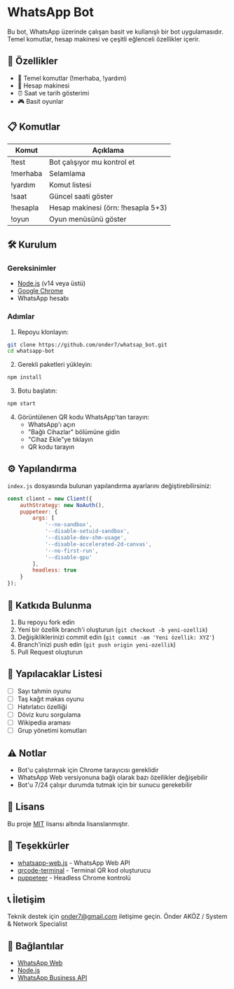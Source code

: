 # WhatsApp Bot

Bu bot, WhatsApp üzerinde çalışan basit ve kullanışlı bir bot uygulamasıdır. Temel komutlar, hesap makinesi ve çeşitli eğlenceli özellikler içerir.

## 🚀 Özellikler

- 📱 Temel komutlar (!merhaba, !yardım)
- 🧮 Hesap makinesi
- ⏰ Saat ve tarih gösterimi
- 🎮 Basit oyunlar

## 📋 Komutlar

| Komut | Açıklama |
|-------|-----------|
| !test | Bot çalışıyor mu kontrol et |
| !merhaba | Selamlama |
| !yardım | Komut listesi |
| !saat | Güncel saati göster |
| !hesapla | Hesap makinesi (örn: !hesapla 5+3) |
| !oyun | Oyun menüsünü göster |

## 🛠️ Kurulum

### Gereksinimler

- [Node.js](https://nodejs.org/) (v14 veya üstü)
- [Google Chrome](https://www.google.com/chrome/)
- WhatsApp hesabı

### Adımlar

1. Repoyu klonlayın:
```bash
git clone https://github.com/onder7/whatsap_bot.git
cd whatsapp-bot
```

2. Gerekli paketleri yükleyin:
```bash
npm install
```

3. Botu başlatın:
```bash
npm start
```

4. Görüntülenen QR kodu WhatsApp'tan tarayın:
   - WhatsApp'ı açın
   - "Bağlı Cihazlar" bölümüne gidin
   - "Cihaz Ekle"ye tıklayın
   - QR kodu tarayın

## ⚙️ Yapılandırma

`index.js` dosyasında bulunan yapılandırma ayarlarını değiştirebilirsiniz:

```javascript
const client = new Client({
    authStrategy: new NoAuth(),
    puppeteer: {
        args: [
            '--no-sandbox',
            '--disable-setuid-sandbox',
            '--disable-dev-shm-usage',
            '--disable-accelerated-2d-canvas',
            '--no-first-run',
            '--disable-gpu'
        ],
        headless: true
    }
});
```

## 🤝 Katkıda Bulunma

1. Bu repoyu fork edin
2. Yeni bir özellik branch'i oluşturun (`git checkout -b yeni-ozellik`)
3. Değişikliklerinizi commit edin (`git commit -am 'Yeni özellik: XYZ'`)
4. Branch'inizi push edin (`git push origin yeni-ozellik`)
5. Pull Request oluşturun

## 📝 Yapılacaklar Listesi

- [ ] Sayı tahmin oyunu
- [ ] Taş kağıt makas oyunu
- [ ] Hatırlatıcı özelliği
- [ ] Döviz kuru sorgulama
- [ ] Wikipedia araması
- [ ] Grup yönetimi komutları

## ⚠️ Notlar

- Bot'u çalıştırmak için Chrome tarayıcısı gereklidir
- WhatsApp Web versiyonuna bağlı olarak bazı özellikler değişebilir
- Bot'u 7/24 çalışır durumda tutmak için bir sunucu gerekebilir

## 📄 Lisans

Bu proje [MIT](LICENSE) lisansı altında lisanslanmıştır.

## 🙏 Teşekkürler

- [whatsapp-web.js](https://github.com/pedroslopez/whatsapp-web.js) - WhatsApp Web API
- [qrcode-terminal](https://github.com/gtanner/qrcode-terminal) - Terminal QR kod oluşturucu
- [puppeteer](https://github.com/puppeteer/puppeteer) - Headless Chrome kontrolü

## 📞 İletişim

Teknik destek için onder7@gmail.com iletişime geçin.
Önder AKÖZ / System & Network Specialist

## 🔗 Bağlantılar

- [WhatsApp Web](https://web.whatsapp.com/)
- [Node.js](https://nodejs.org/)
- [WhatsApp Business API](https://www.whatsapp.com/business/api)
